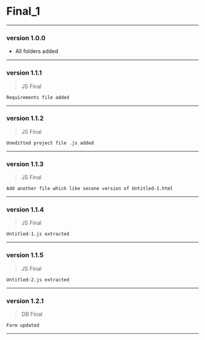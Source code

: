 # Final_1

------------------------------
### version 1.0.0

* All folders added

------------------------------
### version 1.1.1

> JS Final

	Requirements file added

------------------------------
### version 1.1.2

> JS Final
	
	Uneditted project file .js added

------------------------------
### version 1.1.3


> JS Final
	
	Add another file which like secone version of Untitled-1.html

------------------------------
### version 1.1.4

> JS Final
	
	Untitled-1.js extracted

------------------------------
### version 1.1.5

> JS Final
	
	Untitled-2.js extracted

------------------------------
### version 1.2.1

> DB Final
	
	Form updated

------------------------------
